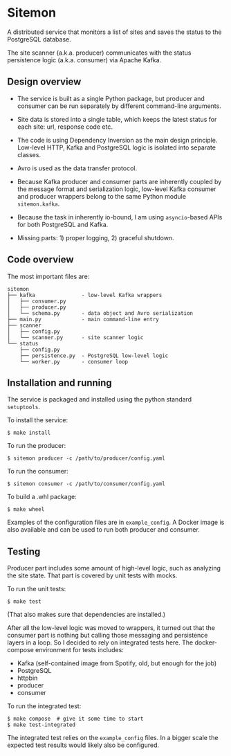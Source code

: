 # Sitemon

A distributed service that monitors a list of sites and saves
the status to the PostgreSQL database.

The site scanner (a.k.a. producer) communicates with the
status persistence logic (a.k.a. consumer) via Apache Kafka.


## Design overview

* The service is built as a single Python package, but producer and consumer
can be run separately by different command-line arguments.

* Site data is stored into a single table, which keeps the latest status
for each site: url, response code etc.

* The code is using Dependency Inversion as the main design principle.
Low-level HTTP, Kafka and PostgreSQL logic is isolated into separate classes.

* Avro is used as the data transfer protocol.

* Because Kafka producer and consumer parts are inherently coupled by the message format
and serialization logic, low-level Kafka consumer and producer wrappers belong
to the same Python module `sitemon.kafka`.

* Because the task in inherently io-bound, I am using `asyncio`-based APIs for
both PostgreSQL and Kafka.

* Missing parts: 1) proper logging, 2) graceful shutdown.


## Code overview

The most important files are:

    sitemon
    ├── kafka               - low-level Kafka wrappers
    │   ├── consumer.py
    │   ├── producer.py
    │   └── schema.py       - data object and Avro serialization
    ├── main.py             - main command-line entry
    ├── scanner
    │   ├── config.py
    │   └── scanner.py      - site scanner logic
    └── status
        ├── config.py
        ├── persistence.py  - PostgreSQL low-level logic
        └── worker.py       - consumer loop


## Installation and running

The service is packaged and installed using the python standard `setuptools`.

To install the service:

    $ make install

To run the producer:

    $ sitemon producer -c /path/to/producer/config.yaml

To run the consumer:

    $ sitemon consumer -c /path/to/consumer/config.yaml

To build a .whl package:

    $ make wheel

Examples of the configuration files are in `example_config`.
A Docker image is also available and can be used to run both producer and consumer.


## Testing

Producer part includes some amount of high-level logic, such as analyzing the site state.
That part is covered by unit tests with mocks.

To run the unit tests:

    $ make test

(That also makes sure that dependencies are installed.)

After all the low-level logic was moved to wrappers, it turned out that the consumer part
is nothing but calling those messaging and persistence layers in a loop. So I decided to
rely on integrated tests here. The docker-compose environment for tests includes:

 * Kafka (self-contained image from Spotify, old, but enough for the job)
 * PostgreSQL
 * httpbin
 * producer
 * consumer

To run the integrated test:

    $ make compose  # give it some time to start
    $ make test-integrated

The integrated test relies on the `example_config` files.
In a bigger scale the expected test results would likely also be configured.